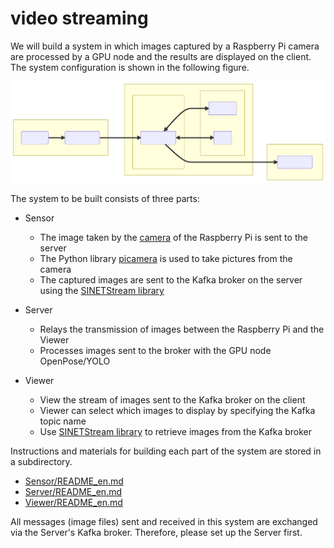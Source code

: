 # video streaming

We will build a system in which images captured by a Raspberry Pi camera are processed by a GPU node and the results are displayed on the client. The system configuration is shown in the following figure.

![System configuration](system-1.svg)
<!--
```mermaid
flowchart LR
  subgraph R["Sensor: Raspberry Pi"]
    C(PiCamera)
    WR(SINETStream)
    C==>WR
  end
  subgraph S[Server]
    subgraph K[Kafka node]
      B[Kafka Broker]
    end
    subgraph G[GPU node]
      OP[OpenPose]
      Y[YOLO]
    end
  B<==>OP
  B<==>Y
  end
  subgraph V["Viewer: VideoViewer.py"]
    RD(SINETStream)
  end
  WR==>B===>RD
```
-->

The system to be built consists of three parts:

* Sensor
  * The image taken by the [camera](https://www.raspberrypi.com/documentation/accessories/camera.html) of the Raspberry Pi is sent to the server
  * The Python library [picamera](https://picamera.readthedocs.io/en/release-1.13/) is used to take pictures from the camera
  * The captured images are sent to the Kafka broker on the server using the [SINETStream library](https://www.sinetstream.net/)

* Server
  * Relays the transmission of images between the Raspberry Pi and the Viewer
  * Processes images sent to the broker with the GPU node OpenPose/YOLO
  
* Viewer
  * View the stream of images sent to the Kafka broker on the client
  * Viewer can select which images to display by specifying the Kafka topic name
  * Use [SINETStream library](https://www.sinetstream.net/) to retrieve images from the Kafka broker

Instructions and materials for building each part of the system are stored in a subdirectory.

* [Sensor/README_en.md](Sensor/README_en.md)
* [Server/README_en.md](Server/README_en.md)
* [Viewer/README_en.md](Viewer/README_en.md)

All messages (image files) sent and received in this system are exchanged via the Server's Kafka broker. Therefore, please set up the Server first.